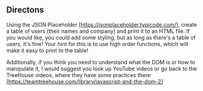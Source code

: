 ## Directons

Using the JSON Placeholder [https://jsonplaceholder.typicode.com/], create a table of users (their names and company) and print it to an HTML file. If you would like, you could add some styling, but as long as there's a table of users, it's fine! Your hint for this is to use high order functions, which will make it easy to print to the table!

Additionally, if you think you need to understand what the DOM is or how to manipulate it, I would suggest you look up YouTube videos or go back to the TreeHouse videos, where they have some practices there [https://teamtreehouse.com/library/javascript-and-the-dom-2]

